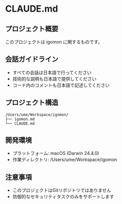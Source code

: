 # CLAUDE.md

## プロジェクト概要
このプロジェクトは igomon に関するものです。

## 会話ガイドライン
- すべての会話は日本語で行ってください
- 技術的な説明も日本語で提供してください
- コード内のコメントも日本語で記述してください

## プロジェクト構造
```
/Users/ume/Workspace/igomon/
├── igomon.md
└── CLAUDE.md
```

## 開発環境
- プラットフォーム: macOS (Darwin 24.4.0)
- 作業ディレクトリ: /Users/ume/Workspace/igomon

## 注意事項
- このプロジェクトはGitリポジトリではありません
- 防御的なセキュリティタスクのみをサポートします